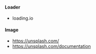 #### Loader

- loading.io

#### Image

- https://unsplash.com/
- https://unsplash.com/documentation

